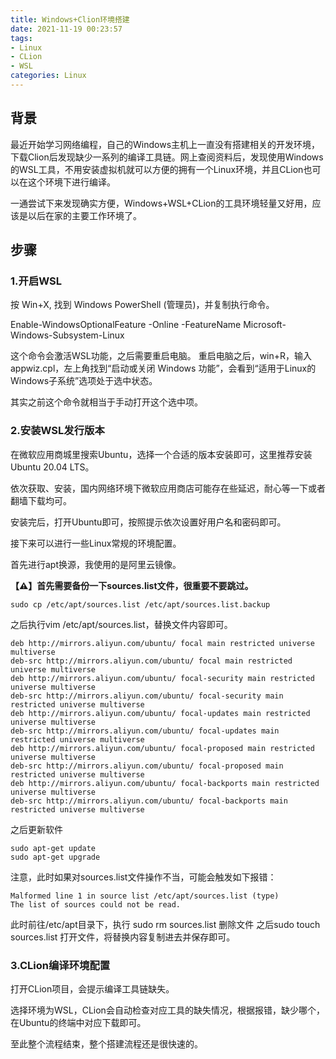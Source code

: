 ```yaml
---
title: Windows+Clion环境搭建
date: 2021-11-19 00:23:57
tags: 
- Linux
- CLion
- WSL
categories: Linux
---
```

## 背景
最近开始学习网络编程，自己的Windows主机上一直没有搭建相关的开发环境，下载Clion后发现缺少一系列的编译工具链。网上查阅资料后，发现使用Windows的WSL工具，不用安装虚拟机就可以方便的拥有一个Linux环境，并且CLion也可以在这个环境下进行编译。

一通尝试下来发现确实方便，Windows+WSL+CLion的工具环境轻量又好用，应该是以后在家的主要工作环境了。
## 步骤
### 1.开启WSL
按 Win+X, 找到 Windows PowerShell (管理员)，并复制执行命令。

Enable-WindowsOptionalFeature -Online -FeatureName Microsoft-Windows-Subsystem-Linux

这个命令会激活WSL功能，之后需要重启电脑。
重启电脑之后，win+R，输入 appwiz.cpl，左上角找到“启动或关闭 Windows 功能”，会看到“适用于Linux的Windows子系统”选项处于选中状态。

其实之前这个命令就相当于手动打开这个选中项。
### 2.安装WSL发行版本
在微软应用商城里搜索Ubuntu，选择一个合适的版本安装即可，这里推荐安装Ubuntu 20.04 LTS。

依次获取、安装，国内网络环境下微软应用商店可能存在些延迟，耐心等一下或者翻墙下载均可。

安装完后，打开Ubuntu即可，按照提示依次设置好用户名和密码即可。

接下来可以进行一些Linux常规的环境配置。

首先进行apt换源，我使用的是阿里云镜像。

<b>
【⚠】首先需要备份一下sources.list文件，很重要不要跳过。
</b>

```
sudo cp /etc/apt/sources.list /etc/apt/sources.list.backup
```

之后执行vim /etc/apt/sources.list，替换文件内容即可。

```
deb http://mirrors.aliyun.com/ubuntu/ focal main restricted universe multiverse
deb-src http://mirrors.aliyun.com/ubuntu/ focal main restricted universe multiverse
deb http://mirrors.aliyun.com/ubuntu/ focal-security main restricted universe multiverse
deb-src http://mirrors.aliyun.com/ubuntu/ focal-security main restricted universe multiverse
deb http://mirrors.aliyun.com/ubuntu/ focal-updates main restricted universe multiverse
deb-src http://mirrors.aliyun.com/ubuntu/ focal-updates main restricted universe multiverse
deb http://mirrors.aliyun.com/ubuntu/ focal-proposed main restricted universe multiverse
deb-src http://mirrors.aliyun.com/ubuntu/ focal-proposed main restricted universe multiverse
deb http://mirrors.aliyun.com/ubuntu/ focal-backports main restricted universe multiverse
deb-src http://mirrors.aliyun.com/ubuntu/ focal-backports main restricted universe multiverse
```

之后更新软件
```
sudo apt-get update
sudo apt-get upgrade
```

注意，此时如果对sources.list文件操作不当，可能会触发如下报错：
```
Malformed line 1 in source list /etc/apt/sources.list (type)
The list of sources could not be read.
```

此时前往/etc/apt目录下，执行 sudo rm sources.list 删除文件
之后sudo touch sources.list
打开文件，将替换内容复制进去并保存即可。
### 3.CLion编译环境配置
打开CLion项目，会提示编译工具链缺失。

选择环境为WSL，CLion会自动检查对应工具的缺失情况，根据报错，缺少哪个，在Ubuntu的终端中对应下载即可。

至此整个流程结束，整个搭建流程还是很快速的。




